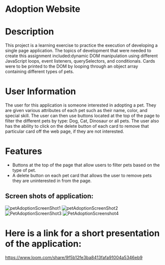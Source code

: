 # Adoption Website

# Description
This project is a learning exercise to practice the execution of developing a single page application. The topics of development that were needed to create this assignment included:dynamic  DOM manipulation using different JavaScript loops, event listeners, querySelectors, and conditionals. Cards were to be printed to the DOM by looping through an object array containing different types of pets.
# User Information
The user for this application is someone interested in adopting a pet. They are given various attributes of each pet such as their name, color, and special skill. The user can then use buttons located at the top of the page to filter the different pets by type: Dog, Cat, Dinosaur or all pets. The user also has the ability to click on the delete button of each card to remove that particular card off the web page, if they are not interested.   
# Features
- Buttons at the top of the page that allow users to filter pets based on the type of pet.
- A delete button on each pet card that allows the user to remove pets they are uninterested in from the page.

## Screen shots of application: 
![petAdoptionScreenShot1](https://user-images.githubusercontent.com/78558344/127347296-89444403-b7c0-4600-98c7-bed1ba91baf3.png)
![petAdoptionScreenShot2](https://user-images.githubusercontent.com/78558344/127347329-59e68792-23fe-487a-bbed-1d348730da29.png)
![PetAdoptionScreenShot3](https://user-images.githubusercontent.com/78558344/127347346-031803e1-1952-4bf5-8843-985d9b59d55c.png)
![PetAdoptionScreenshot4](https://user-images.githubusercontent.com/78558344/127347366-67bf8d8a-0906-42f0-9f99-7c29d115de4c.png)
# Here is a link for a short presentation of the application: 
https://www.loom.com/share/9f5b12fe3ba8413fafa91004a5346eb9
